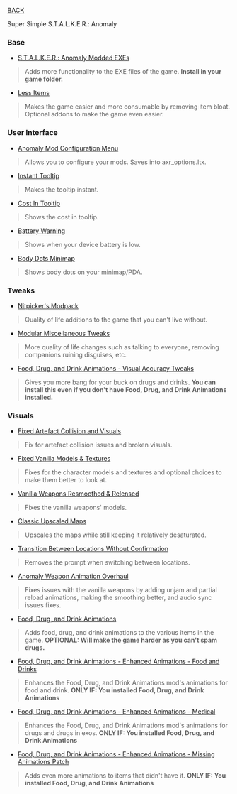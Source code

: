 
[BACK](..)

Super Simple S.T.A.L.K.E.R.: Anomaly

### Base
- [S.T.A.L.K.E.R.: Anomaly Modded EXEs](https://github.com/themrdemonized/STALKER-Anomaly-modded-exes/releases/latest)
> Adds more functionality to the EXE files of the game. **Install in your game folder.**

- [Less Items](https://www.moddb.com/mods/stalker-anomaly/addons/dltx-less-items-for-anomaly-151-final)
> Makes the game easier and more consumable by removing item bloat. Optional addons to make the game even easier.

### User Interface
- [Anomaly Mod Configuration Menu](https://www.moddb.com/mods/stalker-anomaly/addons/anomaly-mod-configuration-menu)
> Allows you to configure your mods. Saves into axr_options.ltx.

- [Instant Tooltip](https://www.moddb.com/mods/stalker-anomaly/addons/instant-tooltip-for-rc18-23)
> Makes the tooltip instant.

- [Cost In Tooltip](https://www.moddb.com/mods/stalker-anomaly/addons/cost-in-tool-tip-u4h8-and-rc18-23)
> Shows the cost in tooltip.

- [Battery Warning](https://www.moddb.com/mods/stalker-anomaly/addons/batterywarning)
> Shows when your device battery is low.

- [Body Dots Minimap](https://www.moddb.com/mods/stalker-anomaly/addons/bodydotsminimap-white-dots-but-blue)
> Shows body dots on your minimap/PDA.

### Tweaks
- [Nitpicker's Modpack](https://www.moddb.com/mods/stalker-anomaly/addons/nitpickermodpack)
> Quality of life additions to the game that you can't live without.

- [Modular Miscellaneous Tweaks](https://www.moddb.com/mods/stalker-anomaly/addons/modular-miscellaneous-tweaks)
> More quality of life changes such as talking to everyone, removing companions ruining disguises, etc.

- [Food, Drug, and Drink Animations - Visual Accuracy Tweaks](https://www.moddb.com/mods/stalker-anomaly/addons/food-drug-drink-visual-accuracy-tweaks)
> Gives you more bang for your buck on drugs and drinks. **You can install this even if you don't have Food, Drug, and Drink Animations installed.**

### Visuals
- [Fixed Artefact Collision and Visuals](https://www.moddb.com/mods/stalker-anomaly/addons/fixed-artefact-collision-and-visuals-152)
> Fix for artefact collision issues and broken visuals.

- [Fixed Vanilla Models & Textures](https://www.moddb.com/mods/stalker-anomaly/addons/fvm)
> Fixes for the character models and textures and optional choices to make them better to look at.

- [Vanilla Weapons Resmoothed & Relensed](https://www.moddb.com/mods/stalker-anomaly/addons/vanilla-weapons-resmoothed-relensed)
> Fixes the vanilla weapons' models.

- [Classic Upscaled Maps](https://www.moddb.com/mods/stalker-anomaly/addons/classic-upscaled-maps)
> Upscales the maps while still keeping it relatively desaturated.

- [Transition Between Locations Without Confirmation](https://www.moddb.com/mods/stalker-anomaly/addons/transition-between-locations-without-confirmation)
> Removes the prompt when switching between locations.

- [Anomaly Weapon Animation Overhaul](https://www.moddb.com/mods/stalker-anomaly/addons/anomaly-weapon-animation-overhaul-release)
> Fixes issues with the vanilla weapons by adding unjam and partial reload animations, making the smoothing better, and audio sync issues fixes.

- [Food, Drug, and Drink Animations](https://www.moddb.com/mods/stalker-anomaly/addons/food-drug-and-drinks-animations-reuploaded)
> Adds food, drug, and drink animations to the various items in the game. **OPTIONAL: Will make the game harder as you can't spam drugs.**

- [Food, Drug, and Drink Animations - Enhanced Animations - Food and Drinks](https://www.moddb.com/mods/stalker-anomaly/addons/fdda-enhanced-animations-food-n-drinks)
> Enhances the Food, Drug, and Drink Animations mod's animations for food and drink. **ONLY IF: You installed Food, Drug, and Drink Animations**

- [Food, Drug, and Drink Animations - Enhanced Animations - Medical](https://www.moddb.com/mods/stalker-anomaly/addons/fdda-enhanced-animations-medical-exo-anims)
> Enhances the Food, Drug, and Drink Animations mod's animations for drugs and drugs in exos. **ONLY IF: You installed Food, Drug, and Drink Animations**

- [Food, Drug, and Drink Animations - Enhanced Animations - Missing Animations Patch](https://www.moddb.com/mods/stalker-anomaly/addons/food-drug-drink-missing-animations-patch)
> Adds even more animations to items that didn't have it. **ONLY IF: You installed Food, Drug, and Drink Animations**